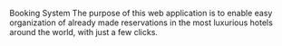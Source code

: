 Booking System
The purpose of this web application is to enable easy organization of already made reservations in the most luxurious hotels around the world, with just a few clicks.
